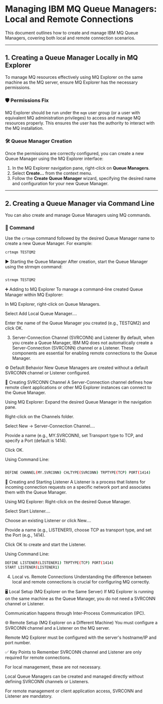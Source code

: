 # Managing IBM MQ Queue Managers: Local and Remote Connections

This document outlines how to create and manage IBM MQ Queue Managers, covering both local and remote connection scenarios.

---

## 1. Creating a Queue Manager Locally in MQ Explorer

To manage MQ resources effectively using MQ Explorer on the same machine as the MQ server, ensure MQ Explorer has the necessary permissions.

### 🛡️ Permissions Fix

MQ Explorer should be run under the `mqm` user group (or a user with equivalent MQ administration privileges) to access and manage MQ resources properly. This ensures the user has the authority to interact with the MQ installation.

### 🛠️ Queue Manager Creation

Once the permissions are correctly configured, you can create a new Queue Manager using the MQ Explorer interface:

1. In the MQ Explorer navigation pane, right-click on **Queue Managers**.
2. Select **Create...** from the context menu.
3. Follow the **Create Queue Manager** wizard, specifying the desired name and configuration for your new Queue Manager.

---

## 2. Creating a Queue Manager via Command Line

You can also create and manage Queue Managers using MQ commands.

### 📄 Command

Use the `crtmqm` command followed by the desired Queue Manager name to create a new Queue Manager. For example:

```bash
crtmqm TESTQM2
```
▶️ Starting the Queue Manager
After creation, start the Queue Manager using the strmqm command:

```bash

strmqm TESTQM2
```
➕ Adding to MQ Explorer
To manage a command-line created Queue Manager within MQ Explorer:

In MQ Explorer, right-click on Queue Managers.

Select Add Local Queue Manager....

Enter the name of the Queue Manager you created (e.g., TESTQM2) and click OK.

3. Server-Connection Channel (SVRCONN) and Listener
By default, when you create a Queue Manager, IBM MQ does not automatically create a Server-Connection (SVRCONN) channel or a Listener. These components are essential for enabling remote connections to the Queue Manager.

⚙️ Default Behavior
New Queue Managers are created without a default SVRCONN channel or Listener configured.

🔌 Creating SVRCONN Channel
A Server-Connection channel defines how remote client applications or other MQ Explorer instances can connect to the Queue Manager.

Using MQ Explorer:
Expand the desired Queue Manager in the navigation pane.

Right-click on the Channels folder.

Select New → Server-Connection Channel....

Provide a name (e.g., MY.SVRCONN), set Transport type to TCP, and specify a Port (default is 1414).

Click OK.

Using Command Line:
```bash

DEFINE CHANNEL(MY.SVRCONN) CHLTYPE(SVRCONN) TRPTYPE(TCP) PORT(1414)
```
📡 Creating and Starting Listener
A Listener is a process that listens for incoming connection requests on a specific network port and associates them with the Queue Manager.

Using MQ Explorer:
Right-click on the desired Queue Manager.

Select Start Listener....

Choose an existing Listener or click New....

Provide a name (e.g., LISTENER1), choose TCP as transport type, and set the Port (e.g., 1414).

Click OK to create and start the Listener.

Using Command Line:
```bash
DEFINE LISTENER(LISTENER1) TRPTYPE(TCP) PORT(1414)
START LISTENER(LISTENER1)
```
4. Local vs. Remote Connections
Understanding the difference between local and remote connections is crucial for configuring MQ correctly.

🖥️ Local Setup (MQ Explorer on the Same Server)
If MQ Explorer is running on the same machine as the Queue Manager, you do not need a SVRCONN channel or Listener.

Communication happens through Inter-Process Communication (IPC).

🌐 Remote Setup (MQ Explorer on a Different Machine)
You must configure a SVRCONN channel and a Listener on the MQ server.

Remote MQ Explorer must be configured with the server's hostname/IP and port number.

✅ Key Points to Remember
SVRCONN channel and Listener are only required for remote connections.

For local management, these are not necessary.

Local Queue Managers can be created and managed directly without defining SVRCONN channels or Listeners.

For remote management or client application access, SVRCONN and Listener are mandatory.


